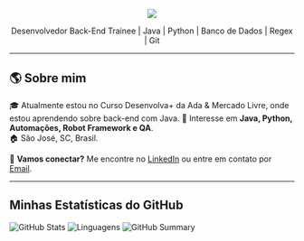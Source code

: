 <p align="center">
  <img src="https://readme-typing-svg.herokuapp.com?color=%2330A3DC&size=22&center=true&vCenter=true&width=500&lines=Bem-vindo+ao+meu+portfólio!;" />
</p>

<p align="center">
Desenvolvedor Back-End Trainee | Java | Python | Banco de Dados | Regex | Git
</p>

---

## 🌎 Sobre mim    
🎓 Atualmente estou no Curso Desenvolva+ da Ada & Mercado Livre, onde estou aprendendo sobre back-end com Java.
📖 Interesse em **Java, Python, Automações, Robot Framework e QA**.  
🏠 São José, SC, Brasil.  

💬 **Vamos conectar?** Me encontre no [LinkedIn](https://www.linkedin.com/in/yuricapella/) ou entre em contato por [Email](mailto:yuricapelladossantos@gmail.com).  

---

## Minhas Estatísticas do GitHub

![GitHub Stats](https://github-readme-stats.vercel.app/api?username=yuricapella&show_icons=true&theme=radical)
![Linguagens](https://github-readme-stats.vercel.app/api/top-langs/?username=yuricapella&bg_color=000&title_color=E94D5F&text_color=fff)
![GitHub Summary](https://github-profile-summary-cards.vercel.app/api/cards/profile-details?username=yuricapella)






